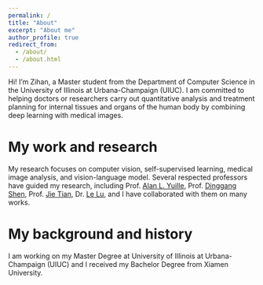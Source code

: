 ```yaml
---
permalink: /
title: "About"
excerpt: "About me"
author_profile: true
redirect_from: 
  - /about/
  - /about.html
---
```


Hi! I’m Zihan, a Master student from the Department of Computer Science in the University of Illinois at Urbana-Champaign (UIUC). I am committed to helping doctors or researchers carry out quantitative analysis and treatment planning for internal tissues and organs of the human body by combining deep learning with medical images.

<!--Recent News
======
* I will join Prof.Xu's lab ([Xu lab](https://xulabs.github.io/)) at [CMU School of Computer Science](https://www.cs.cmu.edu/) as visiting student in the spring of 2023.-->

My work and research
======
My research focuses on computer vision, self-supervised learning, medical image analysis, and vision-language model. Several respected professors have guided my research, including Prof. [Alan L. Yuille](https://www.cs.jhu.edu/~ayuille/), Prof. [Dinggang Shen](https://scholar.google.com/citations?user=v6VYQC8AAAAJ&hl=EN), Prof. [Jie Tian](http://www.mitk.net.cn/tian/), Dr. [Le Lu](https://lelu007.github.io/), and I have collaborated with them on many works.

My background and history
======
I am working on my Master Degree at University of Illinois at Urbana-Champaign (UIUC) and I received my Bachelor Degree from Xiamen University.

<script type="text/javascript" id="clustrmaps" src="//clustrmaps.com/map_v2.js?d=upmXbXnNXcHG93dNQSaEeA-QWfIoIc0MhdJhI9oRRcE&cl=ffffff&w=a"></script>
